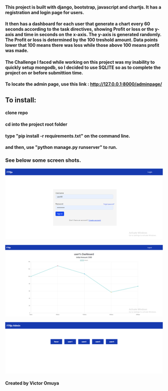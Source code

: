 
#### This project is built with django, bootstrap, javascript and chartjs. It has a registration and login page for users. 
#### It then has a dashboard for each user that generate a chart every 60 seconds according to the task directives, showing Profit or loss or the y-axis and time in seconds on the x-axis. The y-axis is generated randomly. The Profit or loss is determined by the 100 treshold amount. Data points lower that 100 means there was loss while those above 100 means profit was made.

#### The Challenge I faced while working on this project was my inability to quickly setup mongodb, so I decided to use SQLITE so as to complete the project on or before submittion time. 

#### To locate the admin page, use this link : http://127.0.0.1:8000/adminpage/


## To install:

#### clone repo
#### cd into the project root folder
#### type "pip install -r requirements.txt" on the command line.
#### and then, use "python manage.py runserver" to run.


### See below some screen shots.

![User Login](<Ft9ja Login.PNG>)

![User Dashboard](<Ft9ja Trading Dashboard.PNG>)

![Admin Page](Adminpage.PNG)


#### Created by Victor Omuya 